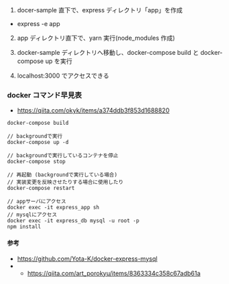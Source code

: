 1. docer-sample 直下で、express ディレクトリ「app」を作成

- express -e app

2. app ディレクトリ直下で、yarn 実行(node_modules 作成)

3. docker-sample ディレクトリへ移動し、docker-compose build と docker-compose up を実行

4. localhost:3000 でアクセスできる

### docker コマンド早見表

- https://qiita.com/okyk/items/a374ddb3f853d1688820

```
docker-compose build

// backgroundで実行
docker-compose up -d

// backgroundで実行しているコンテナを停止
docker-compose stop

// 再起動 (backgroundで実行している場合)
// 実装変更を反映させたりする場合に使用したり
docker-compose restart

// appサーバにアクセス
docker exec -it express_app sh
// mysqlにアクセス
docker exec -it express_db mysql -u root -p
npm install
```

#### 参考

- https://github.com/Yota-K/docker-express-mysql
- - https://qiita.com/art_porokyu/items/8363334c358c67adb61a
